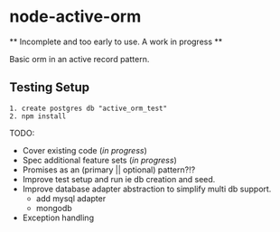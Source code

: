 node-active-orm
===============

** Incomplete and too early to use. A work in progress **

Basic orm in an active record pattern.


## Testing Setup
	1. create postgres db "active_orm_test"
	2. npm install


TODO: 
- Cover existing code (*in progress*)
- Spec additional feature sets (*in progress*)
- Promises as an (primary || optional) pattern?!?
- Improve test setup and run ie db creation and seed.
- Improve database adapter abstraction to simplify multi db support.
	- add mysql adapter
	- mongodb
- Exception handling



    
